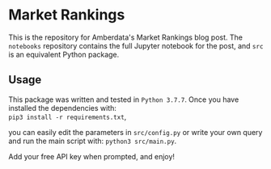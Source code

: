 # Market Rankings
This is the repository for Amberdata's Market Rankings blog post. The `notebooks` repository contains the full Jupyter notebook for the post, and `src` is an equivalent Python package.

## Usage
This package was written and tested in `Python 3.7.7`. Once you have installed the dependencies with:  
```pip3 install -r requirements.txt```,  

you can easily edit the parameters in `src/config.py` or write your own query and run the main script with:
```python3 src/main.py```.  

Add your free API key when prompted, and enjoy!